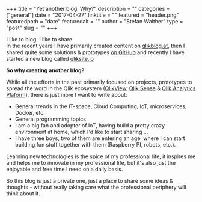 +++
title = "Yet another blog. Why?"
description = ""
categories = ["general"]
date = "2017-04-27"
linktitle = ""
featured = "header.png"
featuredpath = "date"
featuredalt = ""
author = "Stefan Walther"
type = "post"
slug = ""
+++


I like to blog. I like to share.   
In the recent years I have primarily created content on [qlikblog.at](http://www.qlikblog.at), then I shared quite some solutions & prototypes [on GitHub](https://github.com/stefanwalther) and recently I have started a new blog called [qliksite.io](http://qliksite.io)

**So why creating another blog?**

While all the efforts in the past primarily focused on projects, prototypes to spread the word in the Qlik ecosystem ([QlikView](http://www.qlik.com/us/products/qlikview), [Qlik Sense](http://www.qlik.com/us/products/qlik-sense) & [Qlik Analytics Plaform](http://www.qlik.com/us/products/qlik-analytics-platform)), there is just more I want to write about:

- General trends in the IT-space, Cloud Computing, IoT, microservices, Docker, etc.
- General programming topics
- I am a big fan and adopter of IoT, having build a pretty crazy environment at home, which I'd like to start sharing ...
- I have three boys, two of them are entering an age, where I can start building fun stuff together with them (Raspberry PI, robots, etc.).

Learning new technologies is the spice of my professional life, it inspires me and helps me to innovate in my professional life, but it's also just the enjoyable and free time I need on a daily basis.

So this blog is just a private one, just a place to share some ideas & thoughts - without really taking care what the professional periphery will think about it.


